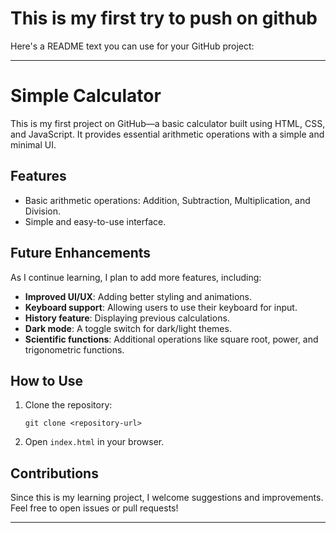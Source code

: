 # This is my first try to push on github 

Here's a README text you can use for your GitHub project:

---

# Simple Calculator

This is my first project on GitHub—a basic calculator built using HTML, CSS, and JavaScript. It provides essential arithmetic operations with a simple and minimal UI.

## Features
- Basic arithmetic operations: Addition, Subtraction, Multiplication, and Division.
- Simple and easy-to-use interface.

## Future Enhancements
As I continue learning, I plan to add more features, including:
- **Improved UI/UX**: Adding better styling and animations.
- **Keyboard support**: Allowing users to use their keyboard for input.
- **History feature**: Displaying previous calculations.
- **Dark mode**: A toggle switch for dark/light themes.
- **Scientific functions**: Additional operations like square root, power, and trigonometric functions.

## How to Use
1. Clone the repository:
   ```
   git clone <repository-url>
   ```
2. Open `index.html` in your browser.

## Contributions
Since this is my learning project, I welcome suggestions and improvements. Feel free to open issues or pull requests!

---


